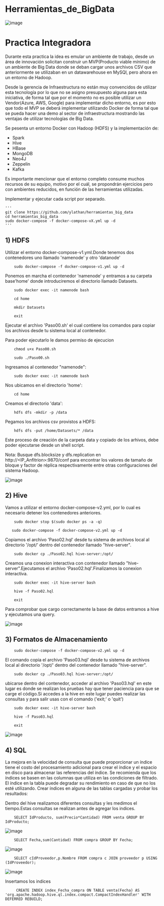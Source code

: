 # Herramientas_de_BigData
![image](https://github.com/ylathan/herramientas_big_data/assets/98925562/19a1d986-bd3d-4b25-9686-e0ba89c0f797)

# Practica Integradora

Durante esta practica la idea es emular un ambiente de trabajo, desde un área de innovación solicitan construir un MVP(Producto viable mínimo) de un ambiente de Big Data donde se deban cargar unos archivos CSV que anteriormente se utilizaban en un datawarehouse en MySQl, pero ahora en un entorno de Hadoop.

Desde la gerencia de Infraestructura no están muy convencidos de utilizar esta tecnología por lo que no se asigno presupuesto alguna para esta iniciativa, de forma tal que por el momento no es posible utilizar un Vendor(Azure, AWS, Google) para implementar dicho entorno, es por esto que todo el MVP se deberá implementar utilizando Docker de forma tal que se pueda hacer una demo al sector de infraestructura mostrando las ventajas de utilizar tecnologías de Big Data.


Se pesenta un entorno Docker con Hadoop (HDFS) y la implementación de:
* Spark
* Hive
* HBase
* MongoDB
* Neo4J
* Zeppelin
* Kafka


Es importante mencionar que el entorno completo consume muchos recursos de su equipo, motivo por el cuál, se propondrán ejercicios pero con ambientes reducidos, en función de las herramientas utilizadas.

Implementar y ejecutar cada script por separado. 

    '''
    git clone https://github.com/ylathan/herramientas_big_data
    cd herramientas_big_data
    sudo docker-compose -f docker-compose-vX.yml up -d
    '''

## 1) HDFS

Utilizar el entorno docker-compose-v1.yml.Donde tenemos dos contenedores uno llamado 'namenode' y otro 'datanode'
````
    sudo docker-compose -f docker-compose-v1.yml up -d
````
Ponemos en marcha el contenedor 'namenode' y entramos a su carpeta base'home' donde introduciremos el directorio llamado Datasets.
````
    sudo docker exec -it namenode bash
````
````
    cd home 
````
````        
    mkdir Datasets
````
````
    exit
````

Ejecutar el archivo 'Paso00.sh' el cual contiene los comandos para copiar los archivos desde tu sistema local al contenedor.
 
Para poder ejecutarlo le damos permiso de ejecucion
````
    chmod u+x Paso00.sh
````
````
    sudo ./Paso00.sh
````        
Ingresamos al contenedor "namenode":
````
    sudo docker exec -it namenode bash
````
Nos ubicamos en el directorio 'home':
````
    cd home
````    
Creamos el directorio 'data':
````
    hdfs dfs -mkdir -p /data
````   
Pegamos los archivos csv provistos a HDFS:
````
    hdfs dfs -put /home/Datasets/* /data
````
Este proceso de creación de la carpeta data y copiado de los arhivos, debe poder ejecutarse desde un shell script.

Nota: Busque dfs.blocksize y dfs.replication en http://<IP_Anfitrion>:9870/conf para encontrar los valores de tamaño de bloque y factor de réplica respectivamente entre otras configuraciones del sistema Hadoop.

![image](https://github.com/ylathan/Herramientas-de-BigData/assets/98925562/596a9f3f-0322-4eab-a5b8-71ff7263a386)

## 2) Hive

Vamos a utilizar el entorno docker-compose-v2.yml, por lo cual es necesario detener los contenedores anteriores.
````
    sudo docker stop $(sudo docker ps -a -q)
 ````       
 ````  
    sudo docker-compose -f docker-compose-v2.yml up -d
 ````       
   
Copiamos el archivo 'Paso02.hql' desde tu sistema de archivos local al directorio '/opt/' dentro del contenedor llamado "hive-server".
````
    sudo docker cp ./Paso02.hql hive-server:/opt/
````        
Creamos una conexion interactiva con contenedor llamado "hive-server".Ejecutamos el archivo 'Paso02.hql'.Finalizamos la conexion interactiva.
````
    sudo docker exec -it hive-server bash
````
````      
    hive -f Paso02.hql
````
````       
    exit
````
Para comprobar que cargo correctamente la base de datos entramos a hive y ejecutamos una query.

![image](https://github.com/ylathan/Herramientas-de-BigData/assets/98925562/254ed713-c805-4fca-bbc9-ac073f1f5f04)

## 3) Formatos de Almacenamiento
````
    sudo docker-compose -f docker-compose-v2.yml up -d
````
El comando copia el archivo 'Paso03.hql' desde tu sistema de archivos local al directorio '/opt/' dentro del contenedor llamado "hive-server".
````        
    sudo docker cp ./Paso03.hql hive-server:/opt/
````
ubicarse dentro del contenedor, acceder al archivo 'Paso03.hql'  en este lugar es donde se realizan los pruebas hay que tener paciencia para que se carge el código.Si accedes a la hive en este lugar puedes realizar las consultas y para salir usas con el comando ('exit;' o 'quit')
````
    sudo docker exec -it hive-server bash
````
````
    hive -f Paso03.hql
````
````
    exit
````

![image](https://github.com/ylathan/Herramientas-de-BigData/assets/98925562/137fdd60-9f2c-433b-b6d3-65ea8083e65a)

## 4) SQL

La mejora en la velocidad de consulta que puede proporcionar un índice tiene el costo del procesamiento adicional para crear el índice y el espacio en disco para almacenar las referencias del índice. Se recomienda que los índices se basen en las columnas que utiliza en las condiciones de filtrado. El índice en la tabla puede degradar su rendimiento en caso de que no los esté utilizando. Crear índices en alguna de las tablas cargadas y probar los resultados:

Dentro del hive realizamos diferentes consultas y les medimos el tiempo.Estas consultas se realizan antes de agregar los indices.
````
    SELECT IdProducto, sum(Precio*Cantidad) FROM venta GROUP BY IdProducto;
````
![image](https://github.com/ylathan/Herramientas-de-BigData/assets/98925562/bf2d0e48-e53f-49dd-bcf9-21b11121fa6a)
````
    SELECT Fecha,sum(Cantidad) FROM compra GROUP BY Fecha;
````
![image](https://github.com/ylathan/Herramientas-de-BigData/assets/98925562/0829944a-0e44-4e14-844a-a36d3fef6de7)
````
    SELECT cIdProveedor,p.Nombre FROM compra c JOIN proveedor p USING (IdProveedor);
````
![image](https://github.com/ylathan/Herramientas-de-BigData/assets/98925562/6e5f1788-3e3f-4df3-bbb1-f970fdea6c3d)


Insertamos los indices

         CREATE INDEX index_Fecha_compra ON TABLE venta(Fecha) AS 'org.apache.hadoop.hive.ql.index.compact.CompactIndexHandler' WITH DEFERRED REBUILD;
         








   










        



